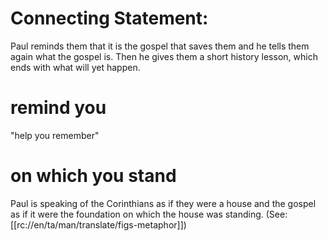 # Connecting Statement:

Paul reminds them that it is the gospel that saves them and he tells them again what the gospel is. Then he gives them a short history lesson, which ends with what will yet happen.

# remind you

"help you remember"

# on which you stand

Paul is speaking of the Corinthians as if they were a house and the gospel as if it were the foundation on which the house was standing. (See: [[rc://en/ta/man/translate/figs-metaphor]])

